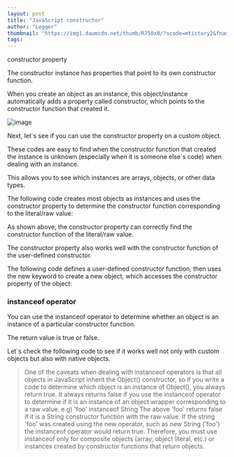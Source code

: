 ```yaml
---
layout: post
title: "JavaScript constructor"
author: "Logger"
thumbnail: "https://img1.daumcdn.net/thumb/R750x0/?scode=mtistory2&fname=https%3A%2F%2Ft1.daumcdn.net%2Fcfile%2Ftistory%2F25145E3F568E534E30"
tags: 
---
```



constructor property

The constructor instance has properties that point to its own constructor function.

When you create an object as an instance, this object/instance automatically adds a property called constructor, which points to the constructor function that created it.

![image](https://t1.daumcdn.net/cfile/tistory/25145E3F568E534E30)

Next, let`s see if you can use the constructor property on a custom object.

These codes are easy to find when the constructor function that created the instance is unknown (especially when it is someone else`s code) when dealing with an instance.

This allows you to see which instances are arrays, objects, or other data types.

The following code creates most objects as instances and uses the constructor property to determine the constructor function corresponding to the literal/raw value:

As shown above, the constructor property can correctly find the constructor function of the literal/raw value.

The constructor property also works well with the constructor function of the user-defined constructor.

The following code defines a user-defined constructor function, then uses the new keyword to create a new object, which accesses the constructor property of the object:

### instanceof operator

You can use the instanceof operator to determine whether an object is an instance of a particular constructor function.

The return value is true or false.

Let`s check the following code to see if it works well not only with custom objects but also with native objects.

> One of the caveats when dealing with instanceof operators is that all objects in JavaScript inherit the Object() constructor, so if you write a code to determine which object is an instance of Object(), you always return true.
It always returns false if you use the instanceof operator to determine if it is an instance of an object wrapper corresponding to a raw value.
e.g) 'foo' instanceof String
The above 'foo' returns false if it is a String constructor function with the raw value.
If the string 'foo' was created using the new operator, such as new String ('foo') the instanceof operator would return true.
Therefore, you must use instanceof only for composite objects (array, object literal, etc.) or instances created by constructor functions that return objects.
